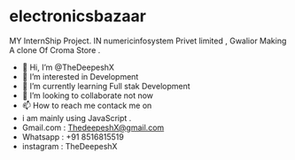 # electronicsbazaar

MY InternShip Project. 
IN numericinfosystem Privet limited , Gwalior
Making A clone Of Croma Store .



- 👋 Hi, I’m @TheDeepeshX
- 👀 I’m interested in Development
- 🌱 I’m currently learning Full stak Development
- 💞️ I’m looking to collaborate not now
- 📫 How to reach me contack me on
- i am mainly using JavaScript .
- Gmail.com : ThedeepeshX@gmail.com
- Whatsapp : +91 8516815519
- instagram : TheDeepeshX

<!---
TheDeepeshX/Electronics Bazar  is a ✨ special ✨ repository because its `README.md` (this file) appears on your GitHub profile.
You can click the Preview link to take a look at your changes.
--->
